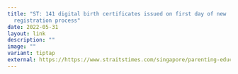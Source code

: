```yaml
---
title: "ST: 141 digital birth certificates issued on first day of new
  registration process"
date: 2022-05-31
layout: link
description: ""
image: ""
variant: tiptap
external: https://https://www.straitstimes.com/singapore/parenting-education/141-digital-birth-certificates-issued-on-first-day-of-new-process-ica#:~:text=SINGAPORE%20%2D%20The%20Immigration%20and%20Checkpoints,Straits%20Times%20on%20Monday%20night.
---
```

